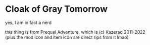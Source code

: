 # Cloak of Gray Tomorrow

yes, I am in fact a nerd

this thing is from Prequel Adventure, which is (c) Kazerad 2011-2022  
(plus the mod icon and item icon are direct rips from it lmao)

